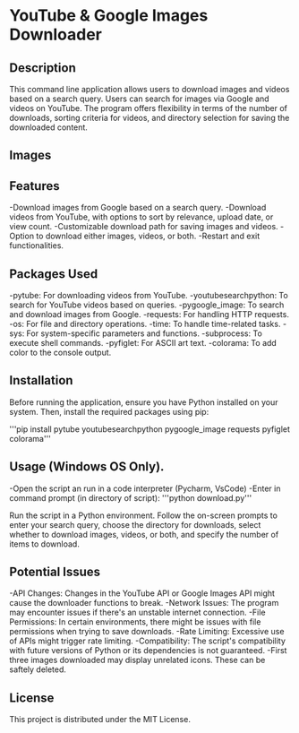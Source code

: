 # YouTube & Google Images Downloader

## Description

This command line application allows users to download images and videos based on a search query. 
Users can search for images via Google and videos on YouTube. The program offers flexibility in 
terms of the number of downloads, sorting criteria for videos, and directory selection for saving 
the downloaded content.

## Images



## Features

-Download images from Google based on a search query.
-Download videos from YouTube, with options to sort by relevance, upload date, or view count.
-Customizable download path for saving images and videos.
-Option to download either images, videos, or both.
-Restart and exit functionalities.

## Packages Used

-pytube: For downloading videos from YouTube.
-youtubesearchpython: To search for YouTube videos based on queries.
-pygoogle_image: To search and download images from Google.
-requests: For handling HTTP requests.
-os: For file and directory operations.
-time: To handle time-related tasks.
-sys: For system-specific parameters and functions.
-subprocess: To execute shell commands.
-pyfiglet: For ASCII art text.
-colorama: To add color to the console output.

## Installation

Before running the application, ensure you have Python installed on your system. Then, install the 
required packages using pip:

'''pip install pytube youtubesearchpython pygoogle_image requests pyfiglet colorama'''

## Usage (Windows OS Only).

-Open the script an run in a code interpreter (Pycharm, VsCode)
-Enter in command prompt (in directory of script): '''python download.py'''

Run the script in a Python environment. Follow the on-screen prompts to enter your search query,
choose the directory for downloads, select whether to download images, videos, or both, and specify
the number of items to download.

## Potential Issues

-API Changes: Changes in the YouTube API or Google Images API might cause the downloader functions to break.
-Network Issues: The program may encounter issues if there's an unstable internet connection.
-File Permissions: In certain environments, there might be issues with file permissions when trying to save downloads.
-Rate Limiting: Excessive use of APIs might trigger rate limiting.
-Compatibility: The script's compatibility with future versions of Python or its dependencies is not guaranteed.
-First three images downloaded may display unrelated icons. These can be saftely deleted.

## License

This project is distributed under the MIT License.

